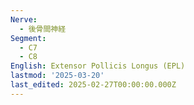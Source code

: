 ```yaml
---
Nerve:
  - 後骨間神経
Segment:
  - C7
  - C8
English: Extensor Pollicis Longus (EPL)
lastmod: '2025-03-20'
last_edited: 2025-02-27T00:00:00.000Z
---
```



